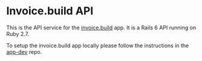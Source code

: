# Invoice.build API

This is the API service for the [invoice.build](https://invoice.build) app. It is a Rails 6 API running on Ruby 2.7.

To setup the invoice.build app locally please follow the instructions in the [app-dev](https://github.com/Invoice-build/app-dev) repo.
